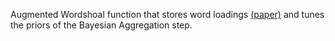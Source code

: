 Augmented Wordshoal function that stores word loadings [(paper)](http://benjaminlauderdale.net/files/papers/2016LauderdaleHerzogPA.pdf) and tunes the priors of the Bayesian Aggregation step.
